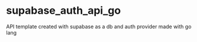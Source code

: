 # supabase_auth_api_go
API template  created with supabase  as a db and auth provider made with go lang
